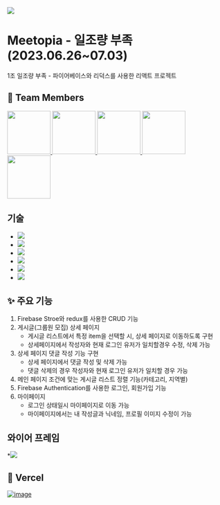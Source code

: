 <img src = "https://firebasestorage.googleapis.com/v0/b/meetopia-3d45e.appspot.com/o/logo.png?alt=media&token=54dfe689-637c-4cfc-a4a7-891623cd55d7">

# Meetopia - 일조량 부족 (2023.06.26~07.03)
1조 일조량 부족 - 파이어베이스와 리덕스를 사용한 리액트 프로젝트
  
  
## 🙋 Team Members
<div dir="auto">
  <a href="https://github.com/jaeyoung9083">
    <img src="https://github.com/jaeyoung9083.png" width="100" style="max-width: 100%;">
  </a>
  <a href="https://github.com/songjuu">
    <img src="https://github.com/songjuu.png" width="100" style="max-width: 100%;">
  </a>
  <a href="https://github.com/ddoyongida">
    <img src="https://github.com/ddoyongida.png" width="100" style="max-width: 100%;">
  </a>
  <a href="https://github.com/lizzieFEstudy">
    <img src="https://github.com/lizzieFEstudy.png" width="100" style="max-width: 100%;">
  </a>
  <a href="https://github.com/hgyeom">
    <img src="https://github.com/hgyeom.png" width="100" style="max-width: 100%;">
  </a>
</div>
  
## 기술
  * <img src="https://img.shields.io/badge/JavaScript-F7DF1E?style=for-the-badge&logo=JavaScript&logoColor=black">
  * <img src="https://img.shields.io/badge/Firebase-FFCA28?style=for-the-badge&logo=Firebase&logoColor=white">
  * <img src="https://img.shields.io/badge/html5-E34F26?style=for-the-badge&logo=html5&logoColor=white">
  * <img src="https://img.shields.io/badge/Redux-764ABC?style=for-the-badge&logo=Redux&logoColor=white">
  * <img src="https://img.shields.io/badge/React-61DAFB?style=for-the-badge&logo=React&logoColor=black">
  * <img src="https://img.shields.io/badge/CSS3-1572B6?style=for-the-badge&logo=CSS3&logoColor=white">
 
## ✨ 주요 기능
  1. Firebase Stroe와 redux를 사용한 CRUD 기능
  2. 게시글(그룹원 모집) 상세 페이지
      - 게시글 리스트에서 특정 item을 선택할 시, 상세 페이지로 이동하도록 구현
      - 상세페이지에서 작성자와 현재 로그인 유저가 일치할경우 수정, 삭제 가능
  3. 상세 페이지 댓글 작성 기능 구현
      - 상세 페이지에서 댓글 작성 및 삭제 가능
      - 댓글 삭제의 경우 작성자와 현재 로그인 유저가 일치할 경우 가능
  4. 메인 페이지 조건에 맞는 게시글 리스트 정렬 기능(카테고리, 지역별)
  5. Firebase Authentication를 사용한 로그인, 회원가입 기능
  6. 마이페이지
      - 로그인 상태일시 마이페이지로 이동 가능
      - 마이페이지에서는 내 작성글과 닉네임, 프로필 이미지 수정이 가능

 ## 와이어 프레임
 *<img src = "https://velog.velcdn.com/images/summer_dev/post/01f89cd8-e8af-49cd-b0d8-700912c25663/image.png">
  
  

## 🎨 Vercel
   <a href="https://meetopia.vercel.app/">![image](https://github.com/hgyeom/Meetopia/assets/96222942/44e80df6-6d7a-4264-b501-a085d19c60fb)
</a>

